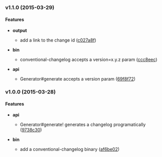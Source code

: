 <a name="v1.1.0"></a>
### v1.1.0 (2015-03-29)


#### Features

* **output**
  * add a link to the change id	 ([c027a8f](/../../commit/c027a8f))

* **bin**
  * conventional-changelog accepts a version=x.y.z param	 ([ccc8eec](/../../commit/ccc8eec))

* **api**
  * Generator#generate accepts a version param	 ([69f8f72](/../../commit/69f8f72))


<a name="v1.0.0"></a>
### v1.0.0 (2015-03-28)


#### Features

* **api**
  * Generator#generate! generates a changelog programatically	 ([9738c30](/../../commit/9738c30))

* **bin**
  * add a conventional-changelog binary	 ([af6be02](/../../commit/af6be02))



